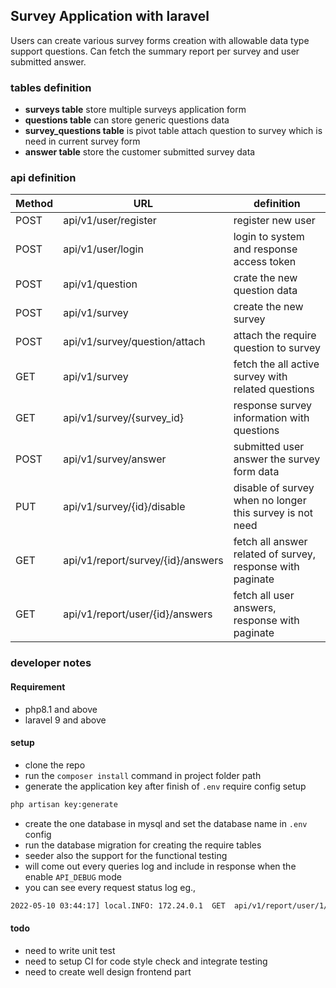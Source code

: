 ## Survey Application with laravel
Users can create various survey forms creation with allowable data type support questions. Can fetch the summary report per survey and user submitted answer.

### tables definition
- **surveys table** store multiple surveys application form
- **questions table** can store generic questions data
- **survey_questions table** is pivot table attach question to survey which is need in current survey form
- **answer table** store the customer submitted survey data

### api definition
| Method | URL | definition |
| ------ | --- | ---------- |
| POST | api/v1/user/register | register new user |
| POST | api/v1/user/login | login to system and response access token |
| POST | api/v1/question | crate the new question data |
| POST | api/v1/survey | create the new survey |
| POST | api/v1/survey/question/attach | attach the require question to survey |
| GET | api/v1/survey | fetch the all active survey with related questions |
| GET | api/v1/survey/{survey_id} | response survey information with questions |
| POST | api/v1/survey/answer | submitted user answer the survey form data |
| PUT | api/v1/survey/{id}/disable | disable of survey when no longer this survey is not need |
| GET | api/v1/report/survey/{id}/answers | fetch all answer related of survey, response with paginate |
| GET | api/v1/report/user/{id}/answers | fetch all user answers, response with paginate |

### developer notes
#### Requirement
- php8.1 and above
- laravel 9 and above

#### setup
- clone the repo
- run the `composer install` command in project folder path
- generate the application key after finish of `.env` require config setup
```sh
php artisan key:generate
```
- create the one database in mysql and set the database name in `.env` config
- run the database migration for creating the require tables
- seeder also the support for the functional testing
- will come out every queries log and include in response when the enable `API_DEBUG` mode
- you can see every request status log eg.,
```sh
2022-05-10 03:44:17] local.INFO: 172.24.0.1  GET  api/v1/report/user/1/answers  200 insomnia/2022.3.0
```

#### todo
- need to write unit test
- need to setup CI for code style check and integrate testing
- need to create well design frontend part